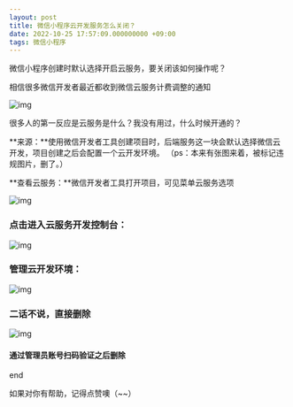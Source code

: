 ```yaml
---
layout: post
title: 微信小程序云开发服务怎么关闭？
date: 2022-10-25 17:57:09.000000000 +09:00
tags: 微信小程序
---
```

微信小程序创建时默认选择开启云服务，要关闭该如何操作呢？

相信很多微信开发者最近都收到微信云服务计费调整的通知

![img](https://img-blog.csdnimg.cn/010c69ed00744f5a912269c809c7a8d2.png)

很多人的第一反应是云服务是什么？我没有用过，什么时候开通的？

**来源：**使用微信开发者工具创建项目时，后端服务这一块会默认选择微信云开发，项目创建之后会配置一个云开发环境。
（ps：本来有张图来着，被标记违规图片，删了。）

**查看云服务：**微信开发者工具打开项目，可见菜单云服务选项

![img](https://img-blog.csdnimg.cn/103a2bcb0f2b4011a1496e5921b390b1.png)

### 点击进入云服务开发控制台：

![img](https://img-blog.csdnimg.cn/373873a578314f95bc2d8d6acccede90.png)

### 管理云开发环境：

![img](https://img-blog.csdnimg.cn/11f592bc5e854953b71f125c3e779d55.png)

### 二话不说，直接删除

![img](https://img-blog.csdnimg.cn/896ab0d5d1b14bc18706e788459f5a7e.png)

#### 通过管理员账号扫码验证之后删除

end

如果对你有帮助，记得点赞噢（~~）
